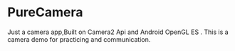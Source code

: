 # PureCamera
Just a camera app,Built on Camera2 Api and Android OpenGL ES .
This is a camera demo for practicing and communication.
